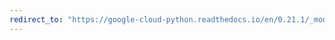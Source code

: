 ```yaml
---
redirect_to: "https://google-cloud-python.readthedocs.io/en/0.21.1/_modules/google/cloud/vision/face.html"
---
```

